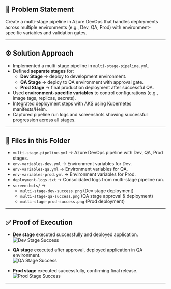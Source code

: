 ## 📌 Problem Statement  
Create a multi-stage pipeline in Azure DevOps that handles deployments across multiple environments (e.g., Dev, QA, Prod) with environment-specific variables and validation gates.  

---

## ⚙️ Solution Approach  
- Implemented a multi-stage pipeline in `multi-stage-pipeline.yml`.  
- Defined **separate stages** for:  
  - **Dev Stage** → deploy to development environment.  
  - **QA Stage** → deploy to QA environment with approval gate.  
  - **Prod Stage** → final production deployment after successful QA.  
- Used **environment-specific variables** to control configurations (e.g., image tags, replicas, secrets).  
- Integrated deployment steps with AKS using Kubernetes manifests/Helm.  
- Captured pipeline run logs and screenshots showing successful progression across all stages.  

---

## 📂 Files in this Folder  
- `multi-stage-pipeline.yml` → Azure DevOps pipeline with Dev, QA, Prod stages.  
- `env-variables-dev.yml` → Environment variables for Dev.  
- `env-variables-qa.yml` → Environment variables for QA.  
- `env-variables-prod.yml` → Environment variables for Prod.  
- `deployment-logs.txt` → Consolidated logs from multi-stage pipeline run.  
- `screenshots/` →  
  - `multi-stage-dev-success.png` (Dev stage deployment)  
  - `multi-stage-qa-success.png` (QA stage approval & deployment)  
  - `multi-stage-prod-success.png` (Prod deployment)  

---

## ✅ Proof of Execution  
- **Dev stage** executed successfully and deployed application.  
  ![Dev Stage Success](screenshots/multi-stage-dev-success.png)  

- **QA stage** executed after approval, deployed application in QA environment.  
  ![QA Stage Success](screenshots/multi-stage-qa-success.png)  

- **Prod stage** executed successfully, confirming final release.  
  ![Prod Stage Success](screenshots/multi-stage-prod-success.png)  

---

